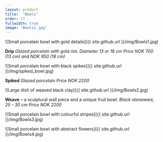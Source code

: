 ```yaml
---
layout: product
title:  "Bowls"
order: 17
fullwidth: true
image: "Bowls1.jpg"
---
```



![Small porcelain bowl with gold details]({{ site.github.url }}/img/Bowls1.jpg)

**Drip** *Glazed porcelain with gold rim. Diameter 13 or 18 cm*
*Price NOK 700 (13 cm) and NOK 950 (18 cm)*

![Small porcelain bowl with black spikes]({{ site.github.url }}/img/spiked_bowl.jpg)

**Spiked** *Glazed porcelain*
*Price NOK 2200*

![Large dish of weaved black clay]({{ site.github.url }}/img/Bowls2.jpg)

**Weave** – a sculptural wall piece and a unique fruit bowl. *Black stoneware, 25 - 30 cm*
*Price NOK 2200*

![Small porcelain bowl with colourful stripes]({{ site.github.url }}/img/Bowls3.jpg)

![Small porcelain bowl with abstract flowers]({{ site.github.url }}/img/Bowls4.jpg)
